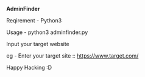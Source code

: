 <b>AdminFinder</b><br>

 Reqirement - Python3 <br>
 
 Usage - python3 adminfinder.py <br>
 
 Input your target website <br>
 
 eg - Enter your target site :: https://www.target.com/ <br>
 
 Happy Hacking :D
